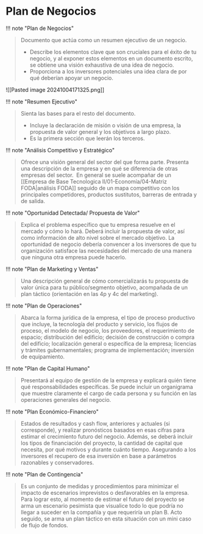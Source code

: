 # Plan de Negocios

!!! note "Plan de Negocios"
> Documento que actúa como un resumen ejecutivo de un negocio. 
> - Describe los elementos clave que son cruciales para el éxito de tu negocio, y al exponer estos elementos en un documento escrito, se obtiene una visión exhaustiva de una idea de negocio.
> - Proporciona a los inversores potenciales una idea clara de por qué deberían apoyar un negocio.

![[Pasted image 20241004171325.png]]



!!! note "Resumen Ejecutivo"
> Sienta las bases para el resto del documento. 
> - Incluye la declaración de misión o visión de una empresa, la propuesta de valor general y los objetivos a largo plazo.
> - Es la primera sección que leerán los terceros.


!!! note "Análisis Competitivo y Estratégico"
> Ofrece una visión general del sector del que forma parte. Presenta una descripción de la empresa y en qué se diferencia de otras empresas del sector. 
> En general se suele acompañar de un [[Empresa de Base Tecnologica II/01-Economía/04-Matriz FODA|análisis FODA]] seguido de un mapa competitivo con los principales competidores, productos sustitutos, barreras de entrada y de salida.


!!! note "Oportunidad Detectada/ Propuesta de Valor"
> Explica el problema específico que tu empresa resuelve en el mercado y cómo lo hará. Deberá incluir la propuesta de valor, así como información de alto nivel sobre el mercado objetivo.
> La oportunidad de negocio debería convencer a los inversores de que tu organización satisface las necesidades del mercado de una manera que ninguna otra empresa puede hacerlo.


!!! note "Plan de Marketing y Ventas"
> Una descripción general de cómo comercializarás tu propuesta de valor única para tu público/segmento objetivo, acompañada de un plan táctico (orientación en las 4p y 4c del marketing).


!!! note "Plan de Operaciones"
> Abarca la forma jurídica de la empresa, el tipo de proceso productivo que incluye, la tecnología del producto y servicio, los flujos de proceso, el modelo de negocio, los proveedores, el requerimiento de espacio; distribución del edificio; decisión de construcción o compra del edificio; localización general o específica de la empresa; licencias y trámites gubernamentales; programa de implementación; inversión de equipamiento.


!!! note "Plan de Capital Humano"
> Presentará al equipo de gestión de la empresa y explicará quién tiene qué responsabilidades específicas. Se puede incluir un organigrama que muestre claramente el cargo de cada persona y su función en las operaciones generales del negocio.


!!! note "Plan Económico-Financiero"
> Estados de resultados y cash flow, anteriores y actuales (si corresponde), y realizar pronósticos basados en esas cifras para estimar el crecimiento futuro del negocio.
> Además, se deberá incluir los tipos de financiación del proyecto, la cantidad de capital que necesita, por qué motivos y durante cuánto tiempo. Asegurando a los inversores el recupero de esa inversión en base a parámetros razonables y conservadores.


!!! note "Plan de Contingencia"
> Es un conjunto de medidas y procedimientos para minimizar el impacto de escenarios imprevistos o desfavorables en la empresa.
> Para lograr esto, al momento de estimar el futuro del proyecto se arma un escenario pesimista que visualice todo lo que podría no llegar a suceder en la compañía y que requeriría un plan B.
> Acto seguido, se arma un plan táctico en esta situación con un mini caso de flujo de fondos.
